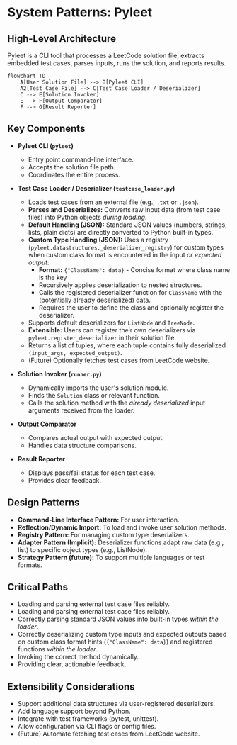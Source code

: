 # System Patterns: Pyleet

## High-Level Architecture
Pyleet is a CLI tool that processes a LeetCode solution file, extracts embedded test cases, parses inputs, runs the solution, and reports results.

```mermaid
flowchart TD
    A[User Solution File] --> B[Pyleet CLI]
    A2[Test Case File] --> C[Test Case Loader / Deserializer]
    C --> E[Solution Invoker]
    E --> F[Output Comparator]
    F --> G[Result Reporter]
```

## Key Components
- **Pyleet CLI (`pyleet`)**
  - Entry point command-line interface.
  - Accepts the solution file path.
  - Coordinates the entire process.

- **Test Case Loader / Deserializer (`testcase_loader.py`)**
  - Loads test cases from an external file (e.g., `.txt` or `.json`).
  - **Parses and Deserializes:** Converts raw input data (from test case files) into Python objects *during loading*.
  - **Default Handling (JSON):** Standard JSON values (numbers, strings, lists, plain dicts) are directly converted to Python built-in types.
  - **Custom Type Handling (JSON):** Uses a registry (`pyleet.datastructures._deserializer_registry`) for custom types when custom class format is encountered in the input *or expected output*:
    - **Format:** `{"ClassName": data}` - Concise format where class name is the key
    - Recursively applies deserialization to nested structures.
    - Calls the registered deserializer function for `ClassName` with the (potentially already deserialized) data.
    - Requires the user to define the class and optionally register the deserializer.
  - Supports default deserializers for `ListNode` and `TreeNode`.
  - **Extensible:** Users can register their own deserializers via `pyleet.register_deserializer` in their solution file.
  - Returns a list of tuples, where each tuple contains fully deserialized `(input_args, expected_output)`.
  - (Future) Optionally fetches test cases from LeetCode website.

- **Solution Invoker (`runner.py`)**
  - Dynamically imports the user's solution module.
  - Finds the `Solution` class or relevant function.
  - Calls the solution method with the *already deserialized* input arguments received from the loader.

- **Output Comparator**
  - Compares actual output with expected output.
  - Handles data structure comparisons.

- **Result Reporter**
  - Displays pass/fail status for each test case.
  - Provides clear feedback.

## Design Patterns
- **Command-Line Interface Pattern:** For user interaction.
- **Reflection/Dynamic Import:** To load and invoke user solution methods.
- **Registry Pattern:** For managing custom type deserializers.
- **Adapter Pattern (Implicit):** Deserializer functions adapt raw data (e.g., list) to specific object types (e.g., ListNode).
- **Strategy Pattern (future):** To support multiple languages or test formats.

## Critical Paths
- Loading and parsing external test case files reliably.
- Loading and parsing external test case files reliably.
- Correctly parsing standard JSON values into built-in types *within the loader*.
- Correctly deserializing custom type inputs and expected outputs based on custom class format hints (`{"ClassName": data}`) and registered functions *within the loader*.
- Invoking the correct method dynamically.
- Providing clear, actionable feedback.

## Extensibility Considerations
- Support additional data structures via user-registered deserializers.
- Add language support beyond Python.
- Integrate with test frameworks (pytest, unittest).
- Allow configuration via CLI flags or config files.
- (Future) Automate fetching test cases from LeetCode website.
